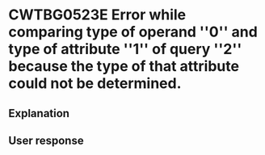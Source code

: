 # CWTBG0523E Error while comparing type of operand ''0'' and type of attribute ''1'' of query ''2'' because the type of that attribute could not be determined.

## Explanation

## User response
